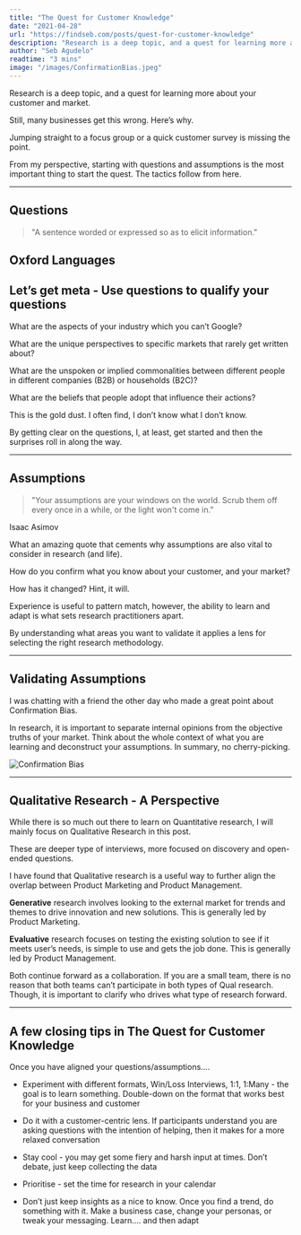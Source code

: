 ```yaml
---
title: "The Quest for Customer Knowledge"
date: "2021-04-28"
url: "https://findseb.com/posts/quest-for-customer-knowledge"
description: "Research is a deep topic, and a quest for learning more about your customer and market. Still, many businesses get this wrong. Here’s why. Jumping straight to a focus group or a quick customer survey is missing the point. From my perspective, starting with questions and assumptions is the most important thing to start the quest. The tactics follow from here."
author: "Seb Agudelo"
readtime: "3 mins"
image: "/images/ConfirmationBias.jpeg"
---
```


Research is a deep topic, and a quest for learning more about your customer and market.

Still, many businesses get this wrong. Here’s why.

Jumping straight to a focus group or a quick customer survey is missing the point.

From my perspective, starting with questions and assumptions is the most important thing to start the quest. The tactics follow from here.

---

## Questions

> "A sentence worded or expressed so as to elicit information."

## Oxford Languages

## Let’s get meta - Use questions to qualify your questions

What are the aspects of your industry which you can’t Google?

What are the unique perspectives to specific markets that rarely get written about?

What are the unspoken or implied commonalities between different people in different companies (B2B) or households (B2C)?

What are the beliefs that people adopt that influence their actions?

This is the gold dust. I often find, I don’t know what I don’t know.

By getting clear on the questions, I, at least, get started and then the surprises roll in along the way.

---

## Assumptions

> "Your assumptions are your windows on the world. Scrub them off every once in a while, or the light won't come in."

Isaac Asimov

What an amazing quote that cements why assumptions are also vital to consider in research (and life).

How do you confirm what you know about your customer, and your market?

How has it changed? Hint, it will.

Experience is useful to pattern match, however, the ability to learn and adapt is what sets research practitioners apart.

By understanding what areas you want to validate it applies a lens for selecting the right research methodology.

---

## Validating Assumptions

I was chatting with a friend the other day who made a great point about Confirmation Bias.

In research, it is important to separate internal opinions from the objective truths of your market. Think about the whole context of what you are learning and deconstruct your assumptions. In summary, no cherry-picking.

![Confirmation Bias](/images/ConfirmationBias.jpeg "Confirmation Bias")

---

## Qualitative Research - A Perspective

While there is so much out there to learn on Quantitative research, I will mainly focus on Qualitative Research in this post.

These are deeper type of interviews, more focused on discovery and open-ended questions.

I have found that Qualitative research is a useful way to further align the overlap between Product Marketing and Product Management.

**Generative** research involves looking to the external market for trends and themes to drive innovation and new solutions. This is generally led by Product Marketing.

**Evaluative** research focuses on testing the existing solution to see if it meets user’s needs, is simple to use and gets the job done. This is generally led by Product Management.

Both continue forward as a collaboration. If you are a small team, there is no reason that both teams can’t participate in both types of Qual research. Though, it is important to clarify who drives what type of research forward.

---

## A few closing tips in The Quest for Customer Knowledge

Once you have aligned your questions/assumptions….

- Experiment with different formats, Win/Loss Interviews, 1:1, 1:Many - the goal is to learn something. Double-down on the format that works best for your business and customer

- Do it with a customer-centric lens. If participants understand you are asking questions with the intention of helping, then it makes for a more relaxed conversation

- Stay cool - you may get some fiery and harsh input at times. Don’t debate, just keep collecting the data

- Prioritise - set the time for research in your calendar

- Don’t just keep insights as a nice to know. Once you find a trend, do something with it. Make a business case, change your personas, or tweak your messaging. Learn…. and then adapt
